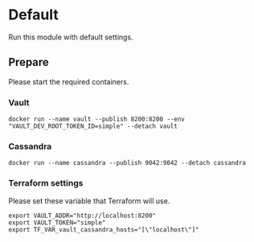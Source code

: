 # Default

Run this module with default settings.

## Prepare

Please start the required containers.

### Vault

```shell
docker run --name vault --publish 8200:8200 --env "VAULT_DEV_ROOT_TOKEN_ID=simple" --detach vault
```

### Cassandra

```shell
docker run --name cassandra --publish 9042:9042 --detach cassandra
```

### Terraform settings

Please set these variable that Terraform will use.

```shell
export VAULT_ADDR="http://localhost:8200"
export VAULT_TOKEN="simple"
export TF_VAR_vault_cassandra_hosts="[\"localhost\"]"
```
